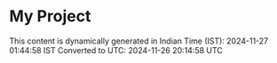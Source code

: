# My Project

This content is dynamically generated in Indian Time (IST): 2024-11-27 01:44:58 IST
Converted to UTC: 2024-11-26 20:14:58 UTC
